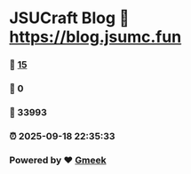 # JSUCraft Blog :link: https://blog.jsumc.fun 
### :page_facing_up: [15](https://blog.jsumc.fun/tag.html) 
### :speech_balloon: 0 
### :hibiscus: 33993 
### :alarm_clock: 2025-09-18 22:35:33 
### Powered by :heart: [Gmeek](https://github.com/Meekdai/Gmeek)
